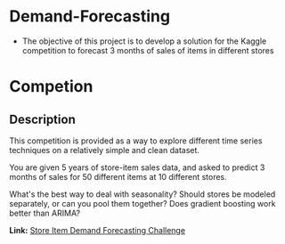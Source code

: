 # Demand-Forecasting

-  The objective of this project is to develop a solution for the Kaggle competition to forecast 3 months of sales of items in different stores

# Competion

## Description

This competition is provided as a way to explore different time series techniques on a relatively simple and clean dataset.

You are given 5 years of store-item sales data, and asked to predict 3 months of sales for 50 different items at 10 different stores.

What's the best way to deal with seasonality? Should stores be modeled separately, or can you pool them together? Does gradient boosting work better than ARIMA?


**Link:** <a target="_blank" href="https://www.kaggle.com/c/demand-forecasting-kernels-only">Store Item Demand Forecasting Challenge</a>






